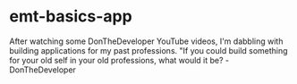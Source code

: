 # emt-basics-app
After watching some DonTheDeveloper YouTube videos, I'm dabbling with building applications for my past professions.  "If you could build something for your old self in your old professions, what would it be? -DonTheDeveloper
